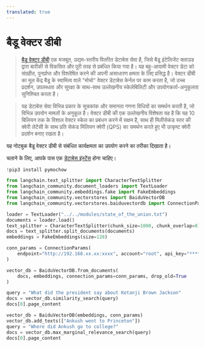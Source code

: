 ```yaml
---
translated: true
---
```


# बैडू वेक्टर डीबी

>[बैडू वेक्टर डीबी](https://cloud.baidu.com/product/vdb.html) एक मजबूत, उद्यम-स्तरीय वितरित डेटाबेस सेवा है, जिसे बैडू इंटेलिजेंट क्लाउड द्वारा बारीकी से विकसित और पूरी तरह से प्रबंधित किया गया है। यह बहु-आयामी वेक्टर डेटा को संग्रहीत, पुनर्प्राप्त और विश्लेषित करने की अपनी असाधारण क्षमता के लिए प्रसिद्ध है। वेक्टर डीबी का मूल केंद्र बैडू के स्वामित्व वाले "मोचो" वेक्टर डेटाबेस केर्नल पर काम करता है, जो उच्च प्रदर्शन, उपलब्धता और सुरक्षा के साथ-साथ उल्लेखनीय स्केलेबिलिटी और उपयोगकर्ता-अनुकूलता सुनिश्चित करता है।

>यह डेटाबेस सेवा विभिन्न प्रकार के सूचकांक और समानता गणना विधियों का समर्थन करती है, जो विभिन्न उपयोग मामलों के अनुकूल है। वेक्टर डीबी की एक उल्लेखनीय विशेषता यह है कि यह 10 बिलियन तक के विशाल वेक्टर स्केल का प्रबंधन करने में सक्षम है, साथ ही मिलीसेकंड स्तर की क्वेरी लेटेंसी के साथ प्रति सेकंड मिलियन क्वेरी (QPS) का समर्थन करते हुए भी उत्कृष्ट क्वेरी प्रदर्शन बनाए रखता है।

यह नोटबुक बैडू वेक्टर डीबी से संबंधित कार्यक्षमता का उपयोग करने का तरीका दिखाता है।

चलाने के लिए, आपके पास एक [डेटाबेस इंस्टेंस](https://cloud.baidu.com/doc/VDB/s/hlrsoazuf) होना चाहिए।

```python
!pip3 install pymochow
```

```python
from langchain.text_splitter import CharacterTextSplitter
from langchain_community.document_loaders import TextLoader
from langchain_community.embeddings.fake import FakeEmbeddings
from langchain_community.vectorstores import BaiduVectorDB
from langchain_community.vectorstores.baiduvectordb import ConnectionParams
```

```python
loader = TextLoader("../../modules/state_of_the_union.txt")
documents = loader.load()
text_splitter = CharacterTextSplitter(chunk_size=1000, chunk_overlap=0)
docs = text_splitter.split_documents(documents)
embeddings = FakeEmbeddings(size=128)
```

```python
conn_params = ConnectionParams(
    endpoint="http://192.168.xx.xx:xxxx", account="root", api_key="****"
)

vector_db = BaiduVectorDB.from_documents(
    docs, embeddings, connection_params=conn_params, drop_old=True
)
```

```python
query = "What did the president say about Ketanji Brown Jackson"
docs = vector_db.similarity_search(query)
docs[0].page_content
```

```python
vector_db = BaiduVectorDB(embeddings, conn_params)
vector_db.add_texts(["Ankush went to Princeton"])
query = "Where did Ankush go to college?"
docs = vector_db.max_marginal_relevance_search(query)
docs[0].page_content
```
